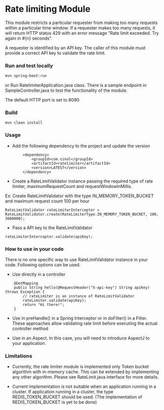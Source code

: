 # Rate limiting Module

This module restricts a particular requester from making too many requests within a particular time window. If a requester makes too many requests, it will return HTTP status 429 with an error message "Rate limit exceeded. Try again in #{n} seconds". 

A requester is identified by an API key. The caller of this module must provide a correct API key to validate the rate limit.

### Run and test locally
```bash
mvn spring-boot:run
```
or Run RatelimiterApplication.java class. There is a sample endpoint in SampleController.java to test the functionality of the module.


The default HTTP port is set to 8090

### Build

```
mvn clean install
```

### Usage
* Add the following dependency to the project and update the version

```
		<dependency>
			<groupId>com.sinol</groupId>
			<artifactId>ratelimiter</artifactId>
			<version>LATEST</version>
		</dependency>
```

* Create a RateLimitValidator instance passing the required type of rate limiter, maximumRequestCount and requestWindowInMillis.

Ex: Create RateLimitValidator with the type IN_MEMORY_TOKEN_BUCKET and maximum request count 100 per hour

```
RateLimitValidator rateLimiterInterceptor = RateLimitValidator.create(RateLimiterType.IN_MEMORY_TOKEN_BUCKET, 100, 3600000);
```

* Pass a API key to the RateLimitValidator

```
rateLimiterInterceptor.validate(apiKey);
```

###  How to use in your code
There is no one specific way to use RateLimitValidator instance in your code. Following options can be used.

* Use directly in a controller
	
```
	@GetMapping
	public String hello(@RequestHeader("X-api-key") String apiKey) throws Exception {
	    // rateLimiter is an instance of RateLimitValidator
		rateLimiter.validate(apiKey);
		return "Hi there!";
	}
```

* Use in preHandle() in a Spring Interceptor or in doFilter() in a Filter. These approaches allow validating rate limit before executing the actual controller method

* Use in an Aspect. In this case, you will need to introduce AspectJ to your application.

### Limitations

* Currently, the rate limiter module is implemented only Token bucket algorithm with in-memory cache. This can be extended by implementing any other algorithm. Please see RateLimit.java interface for more details.

* Current implementation is not suitable when an application running in a cluster. If application running in a cluster, the type REDIS_TOKEN_BUCKET should be used. (The implementation of REDIS_TOKEN_BUCKET is yet to be done) 




